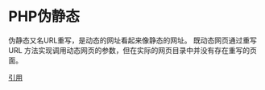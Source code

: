 # PHP伪静态

伪静态又名URL重写，是动态的网址看起来像静态的网址。
既动态网页通过重写 URL 方法实现调用动态网页的参数，但在实际的网页目录中并没有存在重写的页面。

[引用](http://www.cnblogs.com/ainiaa/archive/2010/07/25/1784564.html)